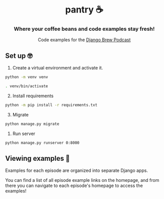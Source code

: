 <div align="center">
<h1>pantry ☕️</h1>
<h3>Where your coffee beans and code examples stay fresh!</h3>
<p>Code examples for the <a href="https://djangobrew.com" target="_blank">Django Brew Podcast</a></p>
</div>


## Set up 🤓
1. Create a virtual environment and activate it.
```bash
python -m venv venv

. venv/bin/activate
```

2. Install requirements
```bash
python -m pip install -r requirements.txt
```

3. Migrate
```bash
python manage.py migrate
```

1. Run server
```bash
python manage.py runserver 0:8000
```

## Viewing examples 👀
Examples for each episode are organized into separate Django apps.

You can find a list of all episode example links on the homepage, and from there you can navigate to each episode's homepage to access the examples!
